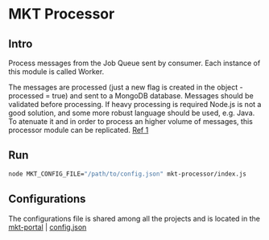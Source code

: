 # MKT Processor

## Intro

Process messages from the Job Queue sent by consumer. Each instance of this module is called Worker.

The messages are processed (just a new flag is created in the object - processed = true) and sent to a MongoDB database. Messages should be validated before processing. If heavy processing is required Node.js is not a good solution, and some more robust language should be used, e.g. Java. To atenuate it and in order to process an higher volume of messages, this processor module can be replicated. [Ref 1](http://blog.mixu.net/2011/02/01/understanding-the-node-js-event-loop/)

## Run

```bash
node MKT_CONFIG_FILE="/path/to/config.json" mkt-processor/index.js
```

## Configurations

The configurations file is shared among all the projects and is located in the [mkt-portal](https://github.com/mcmartins/mkt-portal) | [config.json](https://github.com/mcmartins/mkt-portal/blob/master/config.json)
